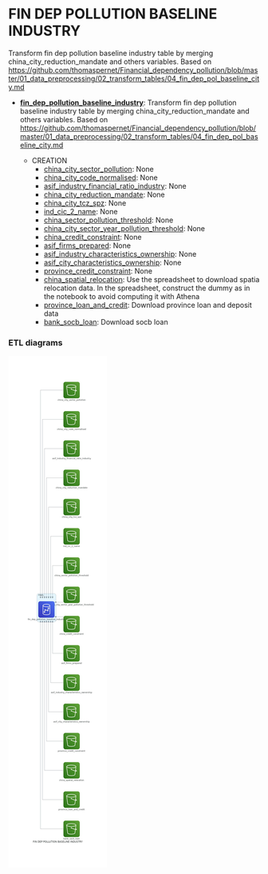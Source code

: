 # FIN DEP POLLUTION BASELINE INDUSTRY

Transform fin dep pollution baseline industry table by merging china_city_reduction_mandate and others
variables. Based on https://github.com/thomaspernet/Financial_dependency_pollution/blob/master/01_data_preprocessing/02_transform_tables/04_fin_dep_pol_baseline_city.md

* **[fin_dep_pollution_baseline_industry](https://github.com/thomaspernet/pollution_credit_constraint/blob/master/01_data_preprocessing/02_transform_tables/00_credit_constraint_industry.md)**: 
Transform fin dep pollution baseline industry table by merging china_city_reduction_mandate and others
variables. Based on https://github.com/thomaspernet/Financial_dependency_pollution/blob/master/01_data_preprocessing/02_transform_tables/04_fin_dep_pol_baseline_city.md

    * CREATION
        * [china_city_sector_pollution](None): None
        * [china_city_code_normalised](None): None
        * [asif_industry_financial_ratio_industry](None): None
        * [china_city_reduction_mandate](None): None
        * [china_city_tcz_spz](None): None
        * [ind_cic_2_name](None): None
        * [china_sector_pollution_threshold](None): None
        * [china_city_sector_year_pollution_threshold](None): None
        * [china_credit_constraint](None): None
        * [asif_firms_prepared](None): None
        * [asif_industry_characteristics_ownership](None): None
        * [asif_city_characteristics_ownership](None): None
        * [province_credit_constraint](None): None
        * [china_spatial_relocation](https://github.com/thomaspernet/pollution_credit_constraint/01_data_preprocessing/00_download_data/TARGET_SO2/china_cities_target_so2.py): Use the spreadsheet to download spatia relocation data. In the spreadsheet, construct the dummy as in the notebook to avoid computing it with Athena
        * [province_loan_and_credit](https://github.com/thomaspernet/pollution_credit_constraint/01_data_preprocessing/00_download_data/ALMANAC_BANK_LOAN/provinces.py): Download province loan and deposit data
        * [bank_socb_loan](https://github.com/thomaspernet/pollution_credit_constraint/01_data_preprocessing/00_download_data/ALMANAC_BANK_LOAN/socb_loan.py): Download socb loan

### ETL diagrams



![](https://raw.githubusercontent.com/thomaspernet/pollution_credit_constraint/master/utils/IMAGES/fin_dep_pollution_baseline_industry.jpg)

